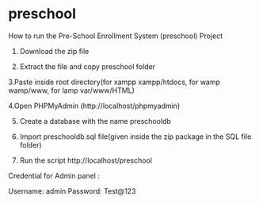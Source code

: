 # preschool
How to run the Pre-School Enrollment System (preschool) Project
1. Download the zip file

2. Extract the file and copy preschool folder

3.Paste inside root directory(for xampp xampp/htdocs, for wamp wamp/www, for lamp var/www/HTML)

4.Open PHPMyAdmin (http://localhost/phpmyadmin)

5. Create a database with the name preschooldb

6. Import preschooldb.sql file(given inside the zip package in the SQL file folder)

7. Run the script http://localhost/preschool

Credential for Admin panel :

Username: admin
Password: Test@123
